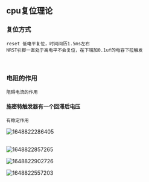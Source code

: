 ## cpu复位理论

### 复位方式

	reset 低电平复位，时间间历1.5ms左右
	NRST引脚一直处于高电平不会复位，在下端加0.1uf的电容下拉触发


​	

### 电阻的作用
	阻碍电流的作用


####  施密特触发器有一个回滞后电压
	有稳定作用
	



![1648822286405](C:\Users\71801\AppData\Roaming\Typora\typora-user-images\1648822286405.png)

##  



![1648822857265](C:\Users\71801\AppData\Roaming\Typora\typora-user-images\1648822857265.png)

![1648822902726](C:\Users\71801\AppData\Roaming\Typora\typora-user-images\1648822902726.png)



![1648822557203](C:\Users\71801\AppData\Roaming\Typora\typora-user-images\1648822557203.png)